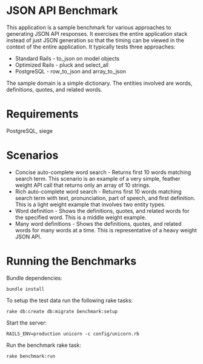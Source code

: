 # JSON API Benchmark

This application is a sample benchmark for various approaches to generating JSON API responses. It exercises the entire application stack instead of just JSON generation so that the timing can be viewed in the context of the entire application. It typically tests three approaches:

* Standard Rails - to_json on model objects
* Optimized Rails - pluck and select_all
* PostgreSQL - row_to_json and array_to_json

The sample domain is a simple dictionary. The entities involved are words, definitions, quotes, and related words.

# Requirements

PostgreSQL, siege

# Scenarios

* Concise auto-complete word search - Returns first 10 words matching search term. This scenario is an example of a very simple, feather weight API call that returns only an array of 10 strings.
* Rich auto-complete word search - Returns first 10 words matching search term with text, pronunciation, part of speech, and first definition. This is a light weight example that involves two entity types.
* Word definition - Shows the definitions, quotes, and related words for the specified word. This is a middle weight example.
* Many word definitions - Shows the definitions, quotes, and related words for many words at a time. This is representative of a heavy weight JSON API.

# Running the Benchmarks

Bundle dependencies:

    bundle install

To setup the test data run the following rake tasks:

    rake db:create db:migrate benchmark:setup

Start the server:

    RAILS_ENV=production unicorn -c config/unicorn.rb

Run the benchmark rake task:

    rake benchmark:run

